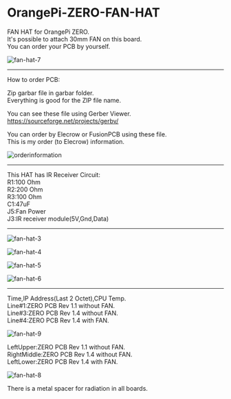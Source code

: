 # OrangePi-ZERO-FAN-HAT
FAN HAT for OrangePi ZERO.   
It's possible to attach 30mm FAN on this board.   
You can order your PCB by yourself.   

![fan-hat-7](https://user-images.githubusercontent.com/6020549/30236881-e1022aa0-955f-11e7-981e-05ddf31f22e0.JPG)


----

How to order PCB:   

Zip garbar file in garbar folder.   
Everything is good for the ZIP file name.   

You can see these file using Gerber Viewer.   
https://sourceforge.net/projects/gerbv/   

You can order by Elecrow or FusionPCB using these file.   
This is my order (to Elecrow) information.   

![orderinformation](https://user-images.githubusercontent.com/6020549/30236849-dec78f06-955e-11e7-9ac2-2fa6ef892bd1.JPG)

----

This HAT has IR Receiver Circuit:   
R1:100 Ohm   
R2:200 Ohm   
R3:100 Ohm   
C1:47uF   
J5:Fan Power   
J3:IR receiver module(5V,Gnd,Data)   

----

![fan-hat-3](https://user-images.githubusercontent.com/6020549/30236874-c6033dfc-955f-11e7-9182-d3702575fda0.JPG)

![fan-hat-4](https://user-images.githubusercontent.com/6020549/30236875-cada0f7c-955f-11e7-9b37-686b668f652e.JPG)

![fan-hat-5](https://user-images.githubusercontent.com/6020549/30236877-cdc38128-955f-11e7-9f76-9d0f30d49631.JPG)

![fan-hat-6](https://user-images.githubusercontent.com/6020549/30236879-d510ee66-955f-11e7-84b1-5888b6e463aa.JPG)

----

Time,IP Address(Last 2 Octet),CPU Temp.   
Line#1:ZERO PCB Rev 1.1 without FAN.   
Line#3:ZERO PCB Rev 1.4 without FAN.   
Line#4:ZERO PCB Rev 1.4 with FAN.   

![fan-hat-9](https://user-images.githubusercontent.com/6020549/30236883-e5f5fdc0-955f-11e7-8895-50cc09fd9373.JPG)

LeftUpper:ZERO PCB Rev 1.1 without FAN.   
RightMiddle:ZERO PCB Rev 1.4 without FAN.   
LeftLower:ZERO PCB Rev 1.4 with FAN.   

![fan-hat-8](https://user-images.githubusercontent.com/6020549/30236884-e9c0f644-955f-11e7-8b4c-6276a1f41309.JPG)

There is a metal spacer for radiation in all boards.   


